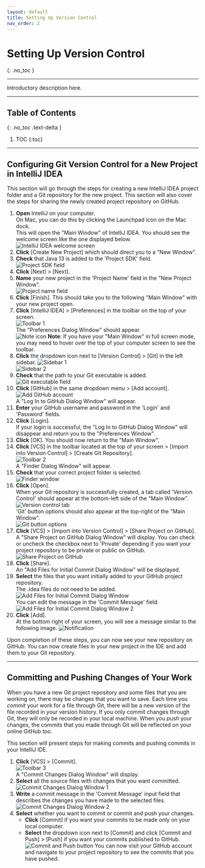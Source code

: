 ```yaml
---
layout: default
title: Setting Up Version Control
nav_order: 2
---
```


# Setting Up Version Control
{: .no_toc }


---

Introductory description here. 

---

## Table of Contents
{: .no_toc .text-delta }

1. TOC
{:toc}

---

## Configuring Git Version Control for a New Project in IntelliJ IDEA
This section will go through the steps for creating a new IntelliJ IDEA project folder and a Git repository for the new project. This section will also cover the steps for sharing the newly created project repository on GitHub.

1. **Open** IntelliJ on your computer.<br> 
On Mac, you can do this by clicking the Launchpad icon on the Mac dock.<br>
This will open the "Main Window" of IntelliJ IDEA. You should see the welcome screen like the one displayed below.<br>
![IntelliJ IDEA welcome screen](https://github.com/seungho0106/Documentation/blob/gh-pages/assets/images/version-control/vc1.png?raw=true "IntelliJ IDEA welcome screen")
2. **Click** \[Create New Project\] which should direct you to a "New Window".<br> 
3. **Check** that Java 13 is added to the 'Project SDK' field.<br>
![Project SDK field](https://github.com/seungho0106/Documentation/blob/gh-pages/assets/images/version-control/vc2.png?raw=true "Project SDK field")
4. **Click** \[Next\] > \[Next\].
5. **Name** your new project in the 'Project Name' field in the "New Project Window".<br>
![Project name field](https://github.com/seungho0106/Documentation/blob/gh-pages/assets/images/version-control/vc3.png?raw=true "Project name field")
6. **Click** \[Finish\]. This should take you to the following "Main Window" with your new project open.
7. **Click** \[IntelliJ IDEA\] > \[Preferences\] in the toolbar on the top of your screen.<br>
![Toolbar 1](https://github.com/seungho0106/Documentation/blob/gh-pages/assets/images/version-control/vc4.png?raw=true "Toolbar 1")<br>
The "Preferences Dialog Window" should appear.<br>
![Note icon](https://github.com/seungho0106/Documentation/blob/gh-pages/assets/images/note-icon.png?raw=true "Note icon")  **Note**: If you have your "Main Window" in full screen mode, you may need to hover over the top of your computer screen to see the toolbar.<br>
8. **Click** the dropdown icon next to \[Version Control\] > \[Git\] in the left sidebar.
![Sidebar 1](https://github.com/seungho0106/Documentation/blob/gh-pages/assets/images/version-control/vc5.png?raw=true "Sidebar 1")<br>
![Sidebar 2](https://github.com/seungho0106/Documentation/blob/gh-pages/assets/images/version-control/vc6.png?raw=true "Sidebar 2")
9. **Check** that the path to your Git executable is added. 
![Git executable field](https://github.com/seungho0106/Documentation/blob/gh-pages/assets/images/version-control/vc7.png?raw=true "Git executable field")
10. **Click** [GitHub] in the same dropdown menu > \[Add account\].<br>
![Add GitHub account](https://github.com/seungho0106/Documentation/blob/gh-pages/assets/images/version-control/vc8.png?raw=true "Add GitHub account")<br>
A "Log In  to GitHub Dialog Window" will appear.
11. **Enter** your GitHub username and password in the 'Login' and 'Password' fields.
12. **Click** \[Login\].<br>
If your login is successful, the "Log In to GitHub Dialog Window" will disappear and return you to the "Preferences Window".
13. **Click** \[OK\]. You should now return to the "Main Window".
14. **Click** \[VCS\] in the toolbar located at the top of your screen > \[Import into Version Control\] > \[Create Git Repository\].<br>
![Toolbar 2](https://github.com/seungho0106/Documentation/blob/gh-pages/assets/images/version-control/vc9.png?raw=true "Toolbar 2")<br>
A "Finder Dialog Window" will appear.
15. **Check** that your correct project folder is selected.<br>
![Finder window](https://github.com/seungho0106/Documentation/blob/gh-pages/assets/images/version-control/vc10.png?raw=true "Finder window")
16. **Click** \[Open\].<br>
When your Git repository is successfully created, a tab called 'Version Control' should appear at the bottom-left side of the "Main Window".<br>
![Version control tab](https://github.com/seungho0106/Documentation/blob/gh-pages/assets/images/version-control/vc11.png?raw=true "Version control tab")<br>
'Git' button options should also appear at the top-right of the "Main Window".<br>
![Git button options](https://github.com/seungho0106/Documentation/blob/gh-pages/assets/images/version-control/vc12.png?raw=true "Git button options")
17. **Click** \[VCS\] > \[Import into Version Control\] > \[Share Project on GitHub\].<br>
A "Share Project on GitHub Dialog Window" will display. You can check or uncheck the checkbox next to 'Private' depending if you want your project repository to be private or public on GitHub.
![Share Project on GitHub](https://github.com/seungho0106/Documentation/blob/gh-pages/assets/images/version-control/vc13.png?raw=true "Share Project on GitHub")
18. **Click** \[Share\].<br>
An "Add Files for Initial Commit Dialog Window" will be displayed.
19. **Select** the files that you want initially added to your GitHub project repository.<br>
The .idea files do not need to be added.<br>
![Add Files for Initial Commit Dialog Window](https://github.com/seungho0106/Documentation/blob/gh-pages/assets/images/version-control/vc14.png?raw=true "Add Files for Initial Commit Dialog Window")<br>
You can edit the message in the 'Commit Message' field.<br>
![Add Files for Initial Commit Dialog Window 2](https://github.com/seungho0106/Documentation/blob/gh-pages/assets/images/version-control/vc15.png?raw=true "Add Files for Initial Commit Dialog Window 2")
20. **Click** \[Add\].<br>
At the bottom right of your screen, you will see a message similar to the following image.
![Notification](https://github.com/seungho0106/Documentation/blob/gh-pages/assets/images/version-control/vc16.png?raw=true "Notification")

Upon completion of these steps, you can now see your new repository on GitHub. You can now create files in your new project in the IDE and add them to your Git repository.

---

## Committing and Pushing Changes of Your Work
When you have a new Git project repository and some files that you are working on, there may be changes that you want to save. Each time you *commit* your work for a file through Git, there will be a new version of the file recorded in your version history. If you only commit changes through Git, they will only be recorded in your local machine. When you *push* your changes, the commits that you made through Git will be reflected on your online GitHub too.  

This section will present steps for making commits and pushing commits in your IntelliJ IDE.  

1. **Click** \[VCS\] > \[Commit\].<br>
![Toolbar 3](https://github.com/seungho0106/Documentation/blob/gh-pages/assets/images/version-control/vc17.png?raw=true "Toolbar")<br>
A "Commit Changes Dialog Window" will display.
2. **Select** all the source files with changes that you want committed.<br>
![Commit Changes Dialog Window 1](https://github.com/seungho0106/Documentation/blob/gh-pages/assets/images/version-control/vc18.png?raw=true "Commit Changes Dialog Window 1")
3. **Write** a commit message in the 'Commit Message' input field that describes the changes you have made to the selected files.<br>
![Commit Changes Dialog Window 2](https://github.com/seungho0106/Documentation/blob/gh-pages/assets/images/version-control/vc19.png?raw=true "Commit Changes Dialog Window 2")
4. **Select** whether you want to commit or commit and push your changes.
    * **Click** \[Commit\] if you want your commits to be made only on your local computer.
    * **Select** the dropdown icon next to \[Commit\] and click \[Commit and Push\] > \[Push\] if you want your commits published to GitHub.<br>
    ![Commit and Push button](https://github.com/seungho0106/Documentation/blob/gh-pages/assets/images/version-control/vc20.png?raw=true "Commit and Push button")
    You can now visit your GitHub account and navigate to your project repository to see the commits that you have pushed.